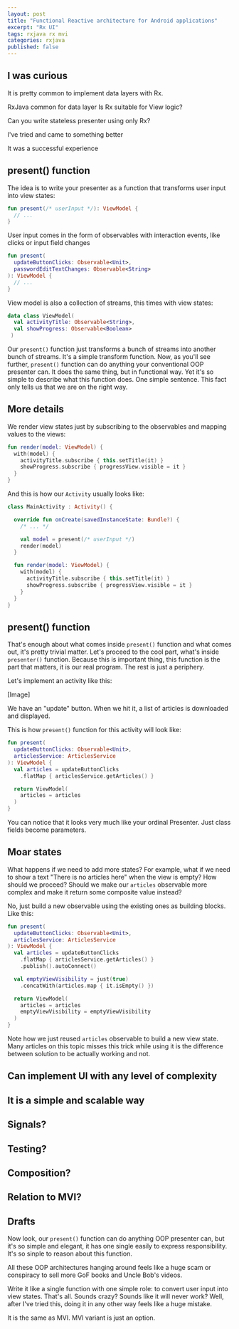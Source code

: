 ```yaml
---
layout: post
title: "Functional Reactive architecture for Android applications"
excerpt: "Rx UI"
tags: rxjava rx mvi
categories: rxjava
published: false
---
```


## I was curious

It is pretty common to implement data layers with Rx.

RxJava common for data layer
Is Rx suitable for View logic?

Can you write stateless presenter using only Rx?

I've tried and came to something better

It was a successful experience

## present() function

The idea is to write your presenter as a function that transforms user input into view states:

```kotlin
fun present(/* userInput */): ViewModel {   
  // ... 
}
```

User input comes in the form of observables with interaction events, like clicks or input field changes

```kotlin
fun present(
  updateButtonClicks: Observable<Unit>,
  passwordEditTextChanges: Observable<String>
): ViewModel {   
  // ... 
}
```

View model is also a collection of streams, this times with view states:

```kotlin
data class ViewModel(   
  val activityTitle: Observable<String>,   
  val showProgress: Observable<Boolean>
 )
```

Our `present()` function just transforms a bunch of streams into another bunch of streams. It's a simple transform function. Now, as you'll see further, `present()` function can do anything your conventional OOP presenter can. It does the same thing, but in functional way. Yet it's so simple to describe what this function does. One simple sentence. This fact only tells us that we are on the right way.


## More details

We render view states just by subscribing to the observables and mapping values to the views:
```kotlin
fun render(model: ViewModel) {
  with(model) {
    activityTitle.subscribe { this.setTitle(it) }
    showProgress.subscribe { progressView.visible = it }
  }
}
```

And this is how our `Activity` usually looks like:

```kotlin
class MainActivity : Activity() {

  override fun onCreate(savedInstanceState: Bundle?) {
    /* ... */

    val model = present(/* userInput */)
    render(model)
  }

  fun render(model: ViewModel) {
    with(model) {
      activityTitle.subscribe { this.setTitle(it) }
      showProgress.subscribe { progressView.visible = it }
    }
  }
}
```

## present() function

That's enough about what comes inside `present()` function and what comes out, it's pretty trivial matter. Let's proceed to the cool part, what's inside `presenter()` function. Because this is important thing, this function is the part that matters, it is our real program. The rest is just a periphery.

Let's implement an activity like this:

[Image]

We have an "update" button. When we hit it, a list of articles is downloaded and displayed.

This is how `present()` function for this activity will look like:

```kotlin
fun present( 
  updateButtonClicks: Observable<Unit>, 
  articlesService: ArticlesService 
): ViewModel { 
  val articles = updateButtonClicks
    .flatMap { articlesService.getArticles() }    

  return ViewModel( 
    articles = articles 
  )
}
```

You can notice that it looks very much like your ordinal Presenter. Just class fields become parameters.

## Moar states

What happens if we need to add more states? For example, what if we need to show a text "There is no articles here" when the view is empty? How should we proceed? Should we make our `articles` observable more complex and make it return some composite value instead?

No, just build a new observable using the existing ones as building blocks. Like this:

```kotlin
fun present( 
  updateButtonClicks: Observable<Unit>, 
  articlesService: ArticlesService 
): ViewModel { 
  val articles = updateButtonClicks
    .flatMap { articlesService.getArticles() }    
    .publish().autoConnect() 

  val emptyViewVisibility = just(true)
    .concatWith(articles.map { it.isEmpty() })

  return ViewModel( 
    articles = articles 
    emptyViewVisibility = emptyViewVisibility 
  )
}
```

Note how we just reused `articles` observable to build a new view state. Many articles on this topic misses this trick while using it is the difference between solution to be actually working and not.

## Can implement UI with any level of complexity

## It is a simple and scalable way

## Signals?

## Testing?

## Composition?

## Relation to MVI?

## Drafts

Now look, our `present()` function can do anything OOP presenter can, but it's so simple and elegant, it has one single easily to express responsibility. It's so sinple to reason about this function.

All these OOP architectures hanging around feels like a huge scam or conspiracy to sell more GoF books and Uncle Bob's videos.

Write it like a single function with one simple role: to convert user input into view states. That's all. Sounds crazy? Sounds like it will never work? Well, after I've tried this, doing it in any other way feels like a huge mistake.

It is the same as MVI. MVI variant is just an option.
